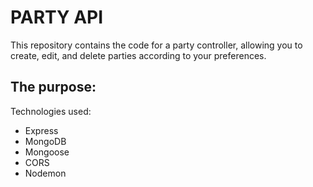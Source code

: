 # PARTY API

This repository contains the code for a party controller, allowing you to create, edit, and delete parties according to your preferences.

The purpose: 
- 


Technologies used:
- Express
- MongoDB
- Mongoose
- CORS
- Nodemon

